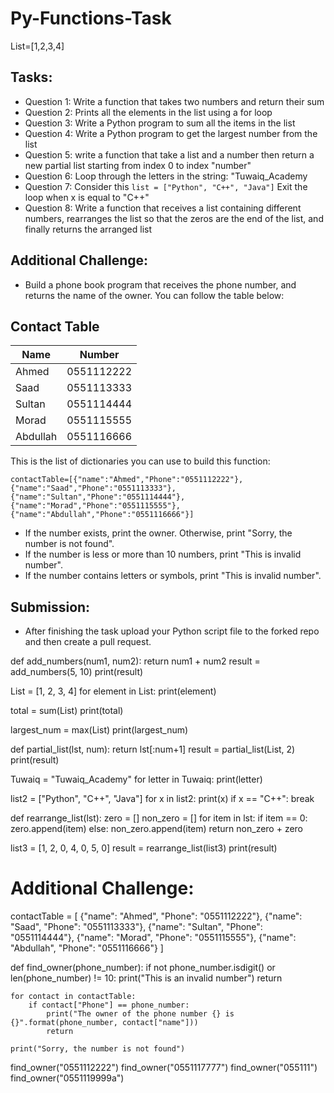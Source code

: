 # Py-Functions-Task

List=[1,2,3,4]
## Tasks:


- Question 1: Write a function that takes two numbers and return their sum 
- Question 2: Prints all the elements in the list using a for loop
- Question 3: Write a Python program to sum all the items in the list 
- Question 4: Write a Python program to get the largest number from the list
- Question 5: write a function that take a list and a number then return a new partial list starting from index 0 to index "number"
- Question 6: Loop through the letters in the string: "Tuwaiq_Academy
- Question 7: Consider this ``` list = ["Python", "C++", "Java"] ``` Exit the loop when x is equal to "C++"
- Question 8: Write a function that receives a list containing different numbers, rearranges the list so that the zeros are the end of the list, and finally returns the arranged list


## Additional Challenge:


- Build a phone book program that receives the phone number, and returns the name of the owner.
You can follow the table below:

## Contact Table

| Name | Number |
| --- | ------------- |
| Ahmed | 0551112222 |
| Saad | 0551113333 |
| Sultan | 0551114444 |
| Morad | 0551115555 |
| Abdullah| 0551116666 |

This is the list of dictionaries you can use to build this function:

```contactTable=[{"name":"Ahmed","Phone":"0551112222"},{"name":"Saad","Phone":"0551113333"},{"name":"Sultan","Phone":"0551114444"},{"name":"Morad","Phone":"0551115555"},{"name":"Abdullah","Phone":"0551116666"}] ```

- If the number exists, print the owner. Otherwise, print "Sorry, the number is not found".
- If the number is less or more than 10 numbers, print "This is invalid number".
- If the number contains letters or symbols, print "This is invalid number".


## Submission:


- After finishing the task upload your Python script file to the forked repo and then create a pull request.



def add_numbers(num1, num2):
    return num1 + num2
result = add_numbers(5, 10)
print(result)



List = [1, 2, 3, 4]
for element in List:
    print(element)



total = sum(List)
print(total)



largest_num = max(List)
print(largest_num)



def partial_list(lst, num):
    return lst[:num+1]
result = partial_list(List, 2)
print(result)



Tuwaiq = "Tuwaiq_Academy"
for letter in Tuwaiq:
    print(letter)



list2 = ["Python", "C++", "Java"]
for x in list2:
    print(x)
    if x == "C++":
        break



def rearrange_list(lst):
    zero = []
    non_zero = []
    for item in lst:
        if item == 0:
            zero.append(item)
        else:
            non_zero.append(item)
    return non_zero + zero

list3 = [1, 2, 0, 4, 0, 5, 0]
result = rearrange_list(list3)
print(result)






# Additional Challenge:


contactTable = [
    {"name": "Ahmed", "Phone": "0551112222"},
    {"name": "Saad", "Phone": "0551113333"},
    {"name": "Sultan", "Phone": "0551114444"},
    {"name": "Morad", "Phone": "0551115555"},
    {"name": "Abdullah", "Phone": "0551116666"}
]

def find_owner(phone_number):
    if not phone_number.isdigit() or len(phone_number) != 10:
        print("This is an invalid number")
        return

    for contact in contactTable:
        if contact["Phone"] == phone_number:
            print("The owner of the phone number {} is {}".format(phone_number, contact["name"]))
            return

    print("Sorry, the number is not found")

find_owner("0551112222")
find_owner("0551117777")
find_owner("055111")
find_owner("0551119999a")
